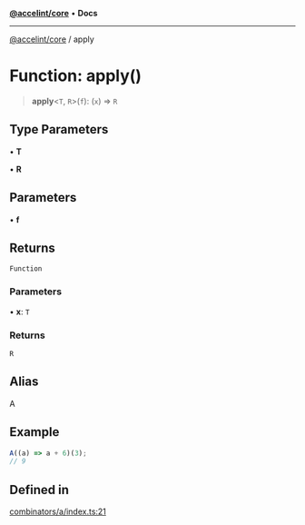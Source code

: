 [**@accelint/core**](../README.md) • **Docs**

***

[@accelint/core](../README.md) / apply

# Function: apply()

> **apply**\<`T`, `R`\>(`f`): (`x`) => `R`

## Type Parameters

• **T**

• **R**

## Parameters

• **f**

## Returns

`Function`

### Parameters

• **x**: `T`

### Returns

`R`

## Alias

A

## Example

```ts
A((a) => a + 6)(3);
// 9
```

## Defined in

[combinators/a/index.ts:21](https://github.com/gohypergiant/standard-toolkit/blob/87ae5060c82d212b75a10cafb0030b08916e90f1/packages/core/src/combinators/a/index.ts#L21)
